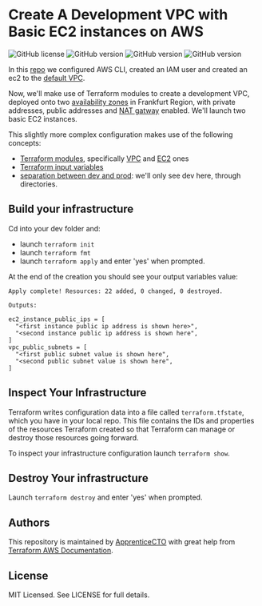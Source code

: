 # Create A Development VPC with Basic EC2 instances on AWS

![GitHub license](https://img.shields.io/badge/license-MIT-informational)
![GitHub version](https://img.shields.io/badge/terraform-v0.13.5-success)
![GitHub version](https://img.shields.io/badge/terraform%20vpc%20module-~%3E%202.64-success)
![GitHub version](https://img.shields.io/badge/terraform%20ec2--instance%20module-~%3E%202.15-success)

In this [repo](https://github.com/apprenticecto/create-aws-ec2-with-terraform) we configured AWS CLI, created an IAM user and created an ec2 to the [default VPC](https://docs.aws.amazon.com/vpc/latest/userguide/default-vpc.html). 

Now, we'll make use of Terraform modules to create a development VPC, deployed onto two [availability zones](https://aws.amazon.com/about-aws/global-infrastructure/regions_az/) in Frankfurt Region, with private addresses, public addresses and [NAT gatway](https://docs.aws.amazon.com/vpc/latest/userguide/vpc-nat-gateway.html) enabled. We'll launch two basic EC2 instances.

This slightly more complex configuration makes use of the following concepts:

- [Terraform modules](https://registry.terraform.io/search/modules?q=modules), specifically [VPC](https://github.com/terraform-aws-modules/terraform-aws-vpc) and [EC2](https://github.com/terraform-aws-modules/terraform-aws-ec2-instance) ones
- [Terraform input variables](https://www.terraform.io/docs/configuration/variables.html)
- [separation between dev and prod](https://learn.hashicorp.com/tutorials/terraform/organize-configuration?in=terraform/modules): we'll only see dev here, through directories.
 
## Build your infrastructure

Cd into your dev folder and:

- launch `terraform init`
- launch `terraform fmt`
- launch `terraform apply` and enter 'yes' when prompted.

At the end of the creation you should see your output variables value:
```
Apply complete! Resources: 22 added, 0 changed, 0 destroyed.

Outputs:

ec2_instance_public_ips = [
  "<first instance public ip address is shown here>",
  "<second instance public ip address is shown here",
]
vpc_public_subnets = [
  "<first public subnet value is shown here",
  "<second public subnet value is shown here",
]

```

## Inspect Your Infrastructure

Terraform writes configuration data into a file called `terraform.tfstate`, which you have in your local repo. This file contains the IDs and properties of the resources Terraform created so that Terraform can manage or destroy those resources going forward.

To inspect your infrastructure configuration launch `terraform show`.

## Destroy Your infrastructure

Launch `terraform destroy` and enter 'yes' when prompted.

## Authors

This repository is maintained by [ApprenticeCTO](https://github.com/apprenticecto) with great help from [Terraform AWS Documentation](https://learn.hashicorp.com/collections/terraform/aws-get-started).

## License

MIT Licensed. See LICENSE for full details.


